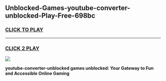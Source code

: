 
## Unblocked-Games-youtube-converter-unblocked-Play-Free-698bc
<h3>
<a href="https://premium76.site?title=youtube-converter-unblocked&ref=18A1">CLICK TO PLAY</a></h3>
<hr>

<h3>
<a href="https://premium76.site?title=youtube-converter-unblocked&ref=18A1">CLICK 2 PLAY</a>
  
</h3>

<a href="https://premium76.site?title=youtube-converter-unblocked&ref=18A1"><img src="https://clearcache.store/games.png"></a>


**youtube-converter-unblocked games unblocked: Your Gateway to Fun and Accessible Online Gaming**
